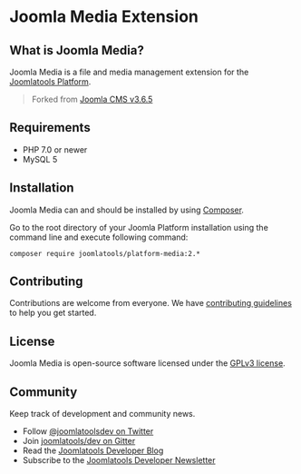 # Joomla Media Extension

## What is Joomla Media?

Joomla Media is a file and media management extension for the [Joomlatools Platform].

> Forked from [Joomla CMS v3.6.5](https://github.com/joomla/joomla-cms/releases/tag/3.6.5)

## Requirements

- PHP 7.0 or newer
- MySQL 5

## Installation

Joomla Media can and should be installed by using [Composer](https://getcomposer.org/). 

Go to the root directory of your Joomla Platform installation using the command line and execute following command:

```
composer require joomlatools/platform-media:2.*
```

## Contributing

Contributions are welcome from everyone. We have [contributing guidelines](CONTRIBUTING.md) to help you get started.

## License 

Joomla Media is open-source software licensed under the [GPLv3 license](LICENSE.txt).

## Community

Keep track of development and community news.

* Follow [@joomlatoolsdev on Twitter](https://twitter.com/joomlatoolsdev)
* Join [joomlatools/dev on Gitter](http://gitter.im/joomlatools/dev)
* Read the [Joomlatools Developer Blog](https://www.joomlatools.com/developer/blog/)
* Subscribe to the [Joomlatools Developer Newsletter](https://www.joomlatools.com/developer/newsletter/)

[Joomlatools Platform]: https://www.joomlatools.com/developer/platform/


